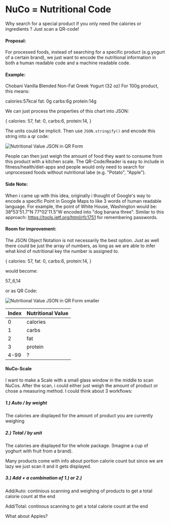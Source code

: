 # NuCo = Nutritional Code
Why search for a special product if you only need the calories or ingredients ? Just scan a QR-code!

#### Proposal:

For processed foods, instead of searching for a specific product (e.g.yogurt of a certain brand), we just want to encode the nutritional information in both a human readable code and a machine readable code.

#### Example:


Chobani Vanilla Blended Non-Fat Greek Yogurt (32 oz)
For 100g product, this means:

calories:57kcal
fat: 0g
carbs:6g
protein:14g

We can just process the properties of this chart into JSON:

{
  calories: 57,
  fat: 0,
  carbs:6,
  protein:14,
}

The units could be implicit. Then use `JSON.stringify()` and encode this string into a qr code:

![Nutritional Value JSON in QR Form](https://github.com/TetsuGuy/nuco/blob/master/QRCode.PNG)

People can then just weigh the amount of food they want to consume from this product with a kitchen scale.
The QR-Code/Reader is easy to include in fitness/health/diet-apps and people would only need to search for unprocessed foods without
nutritional labe (e.g. "Potato", "Apple").

#### Side Note:

When i came up with this idea, originally i thought of Google's way to encode a specific Point in Google Maps to like 3 words of human readable language.
For example, the point of White House, Washington would be: 38°53'51.7"N 77°02'11.5"W encoded into "dog banana three". 
Similar to this approach: https://tools.ietf.org/html/rfc1751 for remembering passwords.

#### Room for improvement:

The JSON Object Notation is not necessarily the best option. Just as well there could be just the array of numbers, as long as we are able to infer what kind of nutritional key the number is assigned to.

{
  calories: 57,
  fat: 0,
  carbs:6,
  protein:14,
}

would become:

57,,6,14

or as QR Code:

![Nutritional Value JSON in QR Form smaller](https://github.com/TetsuGuy/nuco/blob/master/QRCode2.PNG)


Index | Nutritional Value
------------ | -------------
0 | calories
1 | carbs
2 | fat
3 | protein
4-99 | ?


#### NuCo-Scale

I want to make a Scale with a small glass window in the middle to scan NuCos. After the scan, i could either just weigh the amount of product or chose a measuring method.
I could think about 3 workflows:

##### 1.) Auto / by weight

The calories are displayed for the amount of product you are currently weighing

##### 2.) Total / by unit

The calories are displayed for the whole package. (Imagine a cup of yoghurt with fruit from a brand).

Many products come with info about portion calorie count but since we are lazy we just scan it and it gets displayed.

##### 3.) Add + a combination of 1.) or 2.)

Add/Auto: continious scanning and weighing of products to get a total calorie count at the end

Add/Total: continous scanning to get a total calorie count at the end

What about Apples?
